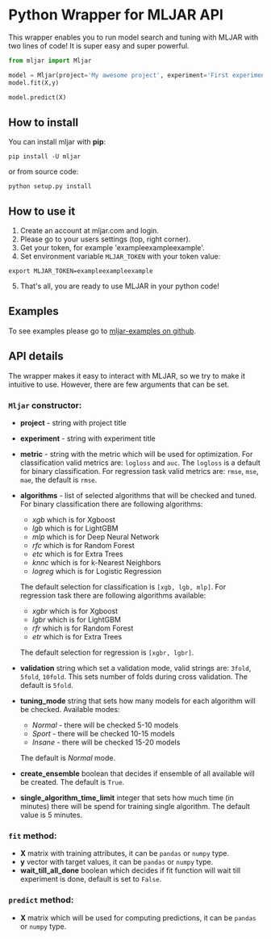 # Python Wrapper for MLJAR API

This wrapper enables you to run model search and tuning with MLJAR with two lines of code! It is super easy and super powerful.

```python
from mljar import Mljar

model = Mljar(project='My awesome project', experiment='First experiment')
model.fit(X,y)

model.predict(X)
```


## How to install

You can install mljar with **pip**:

    pip install -U mljar

or from source code:

    python setup.py install

## How to use it

 1. Create an account at mljar.com and login.
 2. Please go to your users settings (top, right corner).
 3. Get your token, for example 'exampleexampleexample'.
 4. Set environment variable `MLJAR_TOKEN` with your token value:
```
export MLJAR_TOKEN=exampleexampleexample
```
 5. That's all, you are ready to use MLJAR in your python code!

## Examples

To see examples please go to [mljar-examples on github][1].

## API details

The wrapper makes it easy to interact with MLJAR, so we try to make it intuitive to use. However, there are few arguments that can be set.

### `Mljar` constructor:

 - **project** - string with project title
 - **experiment** - string with experiment title
 - **metric** - string with the metric which will be used for optimization. For classification valid metrics are: `logloss` and `auc`. The `logloss` is a default for binary classification. For regression task valid metrics are: `rmse`, `mse`, `mae`, the default is `rmse`.
 - **algorithms** - list of selected algorithms that will be checked and tuned. For binary classification there are following algorithms:
    * *xgb*  which is for Xgboost
    * *lgb*  which is for LightGBM
    * *mlp*  which is for Deep Neural Network
    * *rfc*  which is for Random Forest
    * *etc*  which is for Extra Trees
    * *knnc*  which is for k-Nearest Neighbors
    * *logreg*  which is for Logistic Regression

     The default selection for classification is `[xgb, lgb, mlp]`. For regression task there are following algorithms available:

    * *xgbr*  which is for Xgboost
    * *lgbr*  which is for LightGBM
    * *rfr*  which is for Random Forest
    * *etr*  which is for Extra Trees

     The default selection for regression is `[xgbr, lgbr]`.  

 - **validation** string which set a validation mode, valid strings are: `3fold`, `5fold`, `10fold`. This sets number of folds during cross validation. The default is `5fold`.
 - **tuning_mode** string that sets how many models for each algorithm will be checked. Available modes:
    * *Normal* - there will be checked 5-10 models
    * *Sport* - there will be checked 10-15 models
    * *Insane* - there will be checked 15-20 models

     The default is *Normal* mode.

 - **create_ensemble** boolean that decides if ensemble of all available will be created. The default is `True`.
 - **single_algorithm_time_limit** integer that sets how much time (in minutes) there will be spend for training single algorithm.
             The default value is 5 minutes.

### `fit` method:

 - **X** matrix with training attributes, it can be `pandas` or `numpy` type.
 - **y** vector with target values, it can be `pandas` or `numpy` type.
 - **wait_till_all_done** boolean which decides if fit function will wait
                         till experiment is done, default is set to `False`.
### `predict` method:

 - **X** matrix which will be used for computing predictions, it can be `pandas` or `numpy` type.


[1]: https://github.com/mljar/mljar-examples
